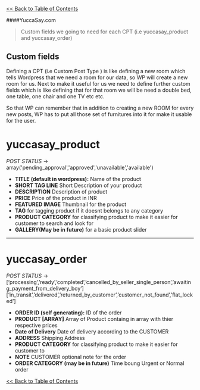 [<< Back to Table of Contents](readme.md)

####YuccaSay.com
> Custom fields we going to need for each CPT (i.e yuccasay_product and yuccasay_order)

Custom fields
-------------

Defining a CPT (i.e Custom Post Type ) is like defining a new room which tells Wordpress that we need a room for our data, so WP will create a new room for us. Next to make it useful for us we need to define further custom fields which is like defining that for that room we will be need a double bed, one table, one chair and one TV etc etc.

So that WP can remember that in addition to creating a new ROOM for every new posts, WP has to put all those set of furnitures into it for make it usable for the user.

yuccasay_product
=======
*POST STATUS* -> array('pending_approval','approved','unavailable','available')

- **TITLE (default in wordpress):** Name of the product
- **SHORT TAG LINE** Short Description of your product
- **DESCRIPTION** Description of product
- **PRICE** Price of the product in INR
- **FEATURED IMAGE** Thumbnail for the product
- **TAG** for tagging product if it doesnt belongs to any category
- **PRODUCT CATEGORY** for classifying product to make it easier for customer to search and look for
- **GALLERY(May be in future)** for a basic product slider
 
------
yuccasay_order
=======
*POST STATUS* ->[‘processing’,’ready’,’completed’,’cancelled_by_seller_single_person’,’awaiting_payment_from_delivery_boy’]
[‘in_transit’,’delivered’,’returned_by_customer’,’customer_not_found’,’flat_locked’]

- **ORDER ID (self generating):** ID of the order
- **PRODUCT [ARRAY]** Array of Product containg in array with thier respective prices
- **Date of Delivery** Date of delivery according to the CUSTOMER
- **ADDRESS** Shipping Address
- **PRODUCT CATEGORY** for classifying product to make it easier for customer to 
- **NOTE** CUSTOMER optional note for the order
- **ORDER CATEGORY (may be in future)** Time boung Urgent or Normal order

[<< Back to Table of Contents](readme.md)